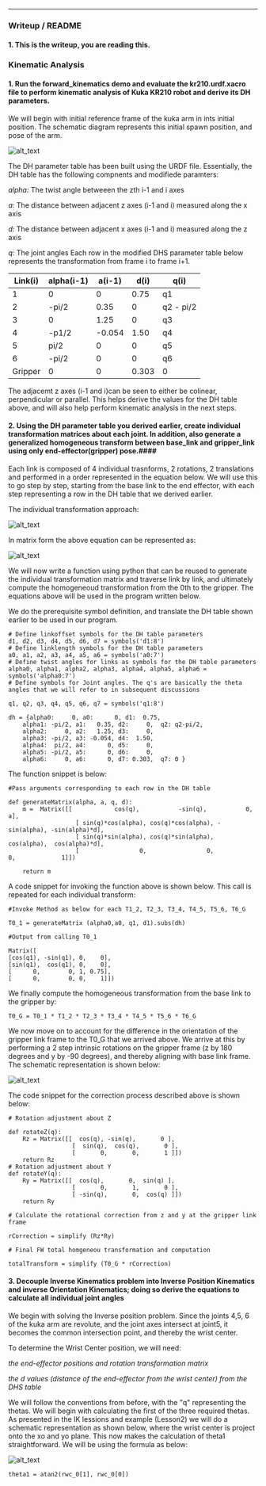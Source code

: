 ---
[//]: # (Image References)

[image1]: ./misc_images/misc4.png
[image2]: ./misc_images/eq1.png
[image3]: ./misc_images/eq2.png
[image4]: ./misc_images/image1.png
[image5]: ./misc_images/rot.png
[image6]: ./misc_images/codecogseqn.gif

### Writeup / README


#### 1. This is the writeup, you are reading this.
### Kinematic Analysis

#### 1. Run the forward_kinematics demo and evaluate the kr210.urdf.xacro file to perform kinematic analysis of Kuka KR210 robot and derive its DH parameters.

We will begin with initial reference frame of the kuka arm in ints initial position. The schematic diagram represents this initial spawn position, and pose of the arm.

![alt_text][image4]

The DH parameter table has been built using the URDF file. Essentially, the DH table has the following compnents and modifiede paramters:

*alpha:* The twist angle betweeen the zth i-1 and i axes

*a:* The distance between adjacent z axes (i-1 and i) measured along the x axis

*d:* The distance between adjacent x axes (i-1 and i) measured along the z axis

*q:* The joint angles
Each row in the modified DHS parameter table below represents the transformation from frame i to frame i+1.

Link(i) | alpha(i-1) | a(i-1) | d(i) | q(i) 
--- | --- | --- | --- | ---
1 | 0 | 0 | 0.75 | q1               
2 | -pi/2 | 0.35 | 0 | q2 - pi/2
3 | 0 | 1.25 | 0 | q3
4 | -p1/2 | -0.054 | 1.50 | q4
5 | pi/2 | 0 | 0 | q5
6 | -pi/2 | 0 | 0 | q6
Gripper | 0 | 0 | 0.303 | 0

The adjacemt z axes (i-1 and i)can be seen to either be colinear, perpendicular or parallel. This helps derive the values for the DH table above, and will also help perform kinematic analysis in the next steps.

#### 2. Using the DH parameter table you derived earlier, create individual transformation matrices about each joint. In addition, also generate a generalized homogeneous transform between base_link and gripper_link using only end-effector(gripper) pose.####

Each link is composed of 4 individual trasnforms, 2 rotations, 2 translations and performed in a order represented in the equation below. We will use this to go step by step, starting from the base link to the end effector, with each step representing a row in the DH table that we derived earlier.

The individual transformation approach:

![alt_text][image3]

In matrix form the above equation can be represented as:

![alt_text][image2]

We will now write a function using python that can be reused to generate the individual transformation matrix and traverse link by link, and ultimately compute the homogeneoud transformation from the 0th to the gripper. The equations above will be used in the program written below.

We do the prerequisite symbol definition, and translate the DH table shown earlier to be used in our program.

```
# Define linkoffset symbols for the DH table parameters 
d1, d2, d3, d4, d5, d6, d7 = symbols('d1:8')
# Define linklength symbols for the DH table parameters 
a0, a1, a2, a3, a4, a5, a6 = symbols('a0:7')
# Define twist angles for links as symbols for the DH table parameters 
alpha0, alpha1, alpha2, alpha3, alpha4, alpha5, alpha6 = symbols('alpha0:7')
# Define symbols for Joint angles. The q's are basically the theta angles that we will refer to in subsequent discussions

q1, q2, q3, q4, q5, q6, q7 = symbols('q1:8')

dh = {alpha0:     0, a0:      0, d1:  0.75,
    alpha1: -pi/2, a1:   0.35, d2:     0,  q2: q2-pi/2,
    alpha2:     0, a2:   1.25, d3:     0,
    alpha3: -pi/2, a3: -0.054, d4:  1.50,
    alpha4:  pi/2, a4:      0, d5:     0,
    alpha5: -pi/2, a5:      0, d6:     0,
    alpha6:     0, a6:      0, d7: 0.303,  q7: 0 }
```
The function snippet is below:
```
#Pass arguments corresponding to each row in the DH table

def generateMatrix(alpha, a, q, d):
    m =  Matrix([[            cos(q),           -sin(q),           0,             a],
                   [ sin(q)*cos(alpha), cos(q)*cos(alpha), -sin(alpha), -sin(alpha)*d],
                   [ sin(q)*sin(alpha), cos(q)*sin(alpha),  cos(alpha),  cos(alpha)*d],
                   [                 0,                 0,           0,             1]])

    return m
```

A code snippet for invoking the function above is shown below. This call is repeated for each individual transform:

```
#Invoke Method as below for each T1_2, T2_3, T3_4, T4_5, T5_6, T6_G

T0_1 = generateMatrix (alpha0,a0, q1, d1).subs(dh)

#Output from calling T0_1

Matrix([
[cos(q1), -sin(q1), 0,    0],
[sin(q1),  cos(q1), 0,    0],
[      0,        0, 1, 0.75],
[      0,        0, 0,    1]])

```
We finally compute the homogeneous transformation from the base link to the gripper by:
```
T0_G = T0_1 * T1_2 * T2_3 * T3_4 * T4_5 * T5_6 * T6_G
```
We now move on to account for the difference in the orientation of the gripper link frame to the T0_G that we arrived above. We arrive at this by performing a 2 step intrinsic rotations on the gripper frame (z by 180 degrees and y by -90 degrees), and thereby aligning with base link frame. The schematic representation is shown below:

![alt_text][image5]

The code snippet for the correction process described above is shown below:
```
# Rotation adjustment about Z

def rotateZ(q):
    Rz = Matrix([[  cos(q), -sin(q),       0 ],
                  [  sin(q),  cos(q),       0 ],
                  [       0,       0,       1 ]])
    return Rz
# Rotation adjustment about Y
def rotateY(q):
    Ry = Matrix([[  cos(q),       0,  sin(q) ],
                  [       0,       1,       0 ],
                  [ -sin(q),       0,  cos(q) ]])
    return Ry

# Calculate the rotational correction from z and y at the gripper link frame

rCorrection = simplify (Rz*Ry)

# Final FW total homgeneou transformation and computation

totalTransform = simplify (T0_G * rCorrection)

```

#### 3. Decouple Inverse Kinematics problem into Inverse Position Kinematics and inverse Orientation Kinematics; doing so derive the equations to calculate all individual joint angles

We  begin with solving the Inverse position problem. Since the joints 4,5, 6 of the kuka arm are revolute, and the joint axes intersect at joint5, it becomes the common intersection point, and thereby the wrist center.

To determine the Wrist Center position, we will need:

*the end-effector positions and rotation transformation matrix*

*the d values (distance of the end-effector from the wrist center) from the DHS table*

We will follow the conventions from before, with the "q" representing the thetas. We will begin with calculating the first of the three required thetas. As presented in the IK lessions and example (Lesson2) we will do a schematic representation as shown below, where the wrist center is project onto the xo and yo plane. This now makes the calculation of theta1 straightforward. We will be using the formula as below:

![alt_text][image6]

```
theta1 = atan2(rwc_0[1], rwc_0[0])



